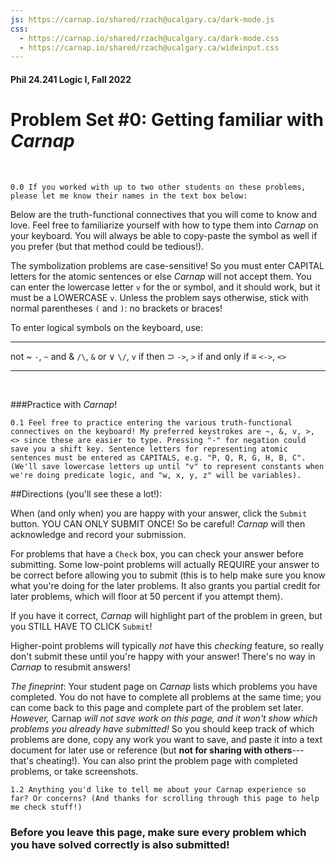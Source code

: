 ```yaml
---
js: https://carnap.io/shared/rzach@ucalgary.ca/dark-mode.js
css: 
  - https://carnap.io/shared/rzach@ucalgary.ca/dark-mode.css
  - https://carnap.io/shared/rzach@ucalgary.ca/wideinput.css
---
```


<!---
This is practice problem set, to work out some bugs. Hoping it will also serve as a template for future problem sets. 

Comments to self can be entered with [blah blah]:: or [](blah blah). Former needs an empty space before the line! 
-->

[results so far]::

<!---
Note that all three of the short answer questions below turned green upon submission, despite the exam option I set for the last one. 

Note that if you assign zero points to the assignment as a whole, it does not auto-grade anything it seems...e.g. did not autograde my second question, even though I have the give-credit="onSubmisson" points=2 options. 

Just changed point value of assignment to 7, and will see if this changes auto-grading. can then see if i can later make assignment worth 0 points and see what happens in the gradebook!
-->


#### Phil 24.241 Logic I, Fall 2022 

# Problem Set \#0: Getting familiar with *Carnap*

<br />

[somehow assigned point value of 5 for the following problem, so maybe that's a default if you don't specify number of points?]::

```{.QualitativeProblem .ShortAnswer}
0.0 If you worked with up to two other students on these problems, please let me know their names in the text box below:
```


Below are the truth-functional connectives that you will come to know and love. Feel free to familiarize yourself with how to type them into *Carnap* on your keyboard. You will always be able to copy-paste the symbol as well if you prefer (but that method could be tedious!).

The symbolization problems are case-sensitive! So you must enter CAPITAL letters for the atomic sentences or else *Carnap* will not accept them. You can enter the lowercase letter `v` for the or symbol, and it should work, but it must be a LOWERCASE `v`. Unless the problem says otherwise, stick with normal parentheses `(` and `)`: no brackets or braces! 



To enter logical symbols on the keyboard, use:

------------------------- -----------------------------
not ~                     `-`, `~`
and &                     `/\`,  `&`
or ∨                      `\/`, `v`
if then $\supset$                 `->`, `>`
if and only if $\equiv$          `<->`, `<>`
------------------------- -----------------------------

<br />

[<br />]::

###Practice with *Carnap*! 

[testing out the give-credit="onSubmisson" to see what happens, and then if I later can delete points from this problem set so that they don't count toward grade]::

[note that the onsubmission thing didn't work probably b/c I spelled submission wrong lol. I missed the last `i' originally....]::

```{.QualitativeProblem .ShortAnswer give-credit="onSubmission" points=2}
0.1 Feel free to practice entering the various truth-functional connectives on the keyboard! My preferred keystrokes are ~, &, v, >, <> since these are easier to type. Pressing "-" for negation could save you a shift key. Sentence letters for representing atomic sentences must be entered as CAPITALS, e.g. "P, Q, R, G, H, B, C". (We'll save lowercase letters up until "v" to represent constants when we're doing predicate logic, and "w, x, y, z" will be variables). 
```

##Directions (you'll see these a lot!):


When (and only when) you are happy with your answer, click the `Submit`
button. YOU CAN ONLY SUBMIT ONCE! So be careful! *Carnap* will then acknowledge and record your submission.

For problems that have a `Check` box, you can check your answer before submitting. Some low-point problems will actually REQUIRE your answer to be correct before allowing you to submit (this is to help make sure you know what you're doing for the later problems. It also grants you partial credit for later problems, which will floor at 50 percent if you attempt them).

If you have it correct, *Carnap* will highlight part of the problem in green, but you STILL HAVE TO CLICK `Submit`!

Higher-point problems will typically *not* have this *checking* feature, so really don't submit these until you're happy with your answer! There's no way in *Carnap* to resubmit answers! 

[For some of the low-point problems, *Carnap* will require you to get them correct before you can submit. This is to make sure that you are familiar with the system and not making any easily-preventable errors. ]:: 

*The fineprint*: Your student page on *Carnap* lists which problems you have completed.
You do not have to complete all problems at the same time; you can
come back to this page and complete part of the problem set later.
*However,* Carnap *will not save work on this page, and it won't show
which problems you already have submitted!* So you should
keep track of which problems are done, copy any work you want to
save, and paste it into a text document for later use or reference (but **not for sharing with others**---that's cheating!). You
can also print the problem page with completed problems, or take
screenshots.


[testing out options="exam", so hopefully no green check mark for this one if they enter anything]::

```{.QualitativeProblem .ShortAnswer options="exam" points=0}
1.2 Anything you'd like to tell me about your Carnap experience so far? Or concerns? (And thanks for scrolling through this page to help me check stuff!)
```


### Before you leave this page, make sure every problem which you have solved correctly is also submitted!



[##Practice with *Carnap*]::






[### Before you leave this page, make sure every problem which you have solved correctly is also submitted!]::
